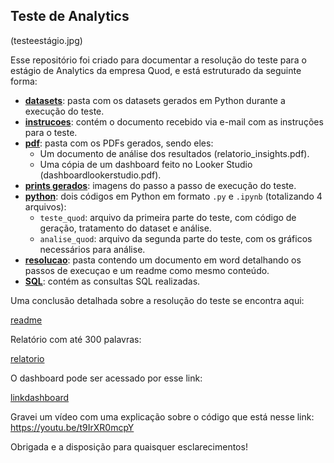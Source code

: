 ## Teste de Analytics

(testeestágio.jpg)

Esse repositório foi criado para documentar a resolução do teste para o estágio de Analytics da empresa Quod, e está estruturado da seguinte forma: 

- **[datasets](datasets/)**: pasta com os datasets gerados em Python durante a execução do teste. 
- **[instrucoes](instrucoes/)**: contém o documento recebido via e-mail com as instruções para o teste. 
- **[pdf](PDF/)**: pasta com os PDFs gerados, sendo eles: 
  - Um documento de análise dos resultados (relatorio_insights.pdf).
  - Uma cópia de um dashboard feito no Looker Studio (dashboardlookerstudio.pdf).  
- **[prints gerados](prints%20gerados/)**: imagens do passo a passo de execução do teste. 
- **[python](Python/)**: dois códigos em Python em formato `.py` e `.ipynb` (totalizando 4 arquivos): 
  - `teste_quod`: arquivo da primeira parte do teste, com código de geração, tratamento do dataset e análise.
  - `analise_quod`: arquivo da segunda parte do teste, com os gráficos necessários para análise. 
- **[resolucao](resolucao/)**: pasta contendo um documento em word detalhando os passos de execuçao e um readme como mesmo conteúdo.
- **[SQL](SQL/)**: contém as consultas SQL realizadas.


Uma conclusão detalhada sobre a resolução do teste se encontra aqui:

[readme](resolucao/)

Relatório com até 300 palavras:

[relatorio](PDF/relatorio_insights.pdf)

O dashboard pode ser acessado por esse link: 

[linkdashboard](https://lookerstudio.google.com/reporting/03fd562f-f4d0-4d37-baf4-b1289cad6972)

Gravei um vídeo com uma explicação sobre o código que está nesse link: https://youtu.be/t9IrXR0mcpY



Obrigada e a disposição para quaisquer esclarecimentos!
